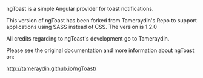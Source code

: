 ngToast is a simple Angular provider for toast notifications.

This version of ngToast has been forked from Tameraydin's Repo to support applications using SASS instead of CSS.
The version is 1.2.0

All credits regarding to ngToast's development go to Tameraydin.

Please see the original documentation and more information about ngToast on:

http://tameraydin.github.io/ngToast/